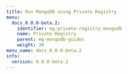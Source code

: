 ```yaml
---
title: Run MongoDB using Private Registry
menu:
  docs_0.8.0-beta.2:
    identifier: mg-private-registry-mongodb
    name: Private Registry
    parent: mg-mongodb-guides
    weight: 30
menu_name: docs_0.8.0-beta.2
info:
  version: 0.8.0-beta.2
---
```


